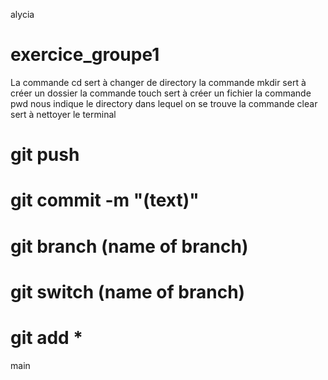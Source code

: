  alycia
# exercice_groupe1
La commande cd sert à changer de directory
la commande mkdir sert à créer un dossier
la commande touch sert à créer un fichier
la commande pwd nous indique le directory dans lequel on se trouve
la commande clear sert à nettoyer le terminal

# git push
# git  commit -m "(text)"
# git  branch (name of branch)
# git switch (name of branch)
# git add *
 main
